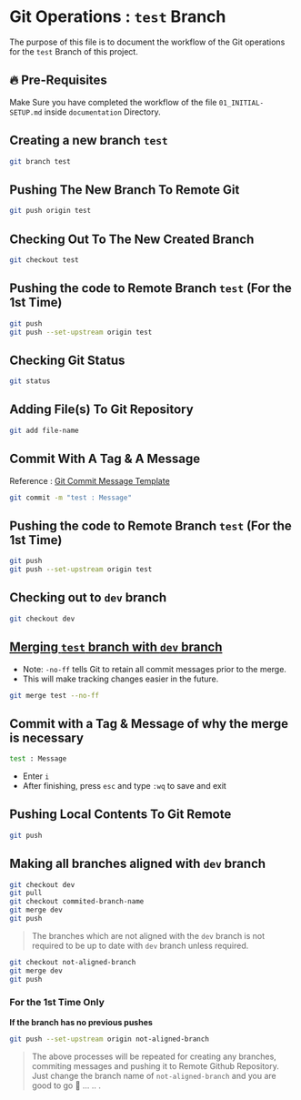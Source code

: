 # Git Operations : `test` Branch

The purpose of this file is to document the workflow of the Git operations for the `test` Branch of this project.

## 🔥 Pre-Requisites

Make Sure you have completed the workflow of the file `01_INITIAL-SETUP.md` inside `documentation` Directory.

## Creating a new branch `test`

```sh
git branch test
```

## Pushing The New Branch To Remote Git

```sh
git push origin test
```

## Checking Out To The New Created Branch

```sh
git checkout test
```

## Pushing the code to Remote Branch `test` (For the 1st Time)

```sh
git push
git push --set-upstream origin test
```

## Checking Git Status

```sh
git status
```

## Adding File(s) To Git Repository

```sh
git add file-name
```

## Commit With A Tag & A Message

Reference : [Git Commit Message Template](../../GIT-COMMIT-MESSAGE-TEMPLATE.md)

```sh
git commit -m "test : Message"
```

## Pushing the code to Remote Branch `test` (For the 1st Time)

```sh
git push
git push --set-upstream origin test
```

## Checking out to `dev` branch

```sh
git checkout dev
```

## <ins>Merging `test` branch with `dev` branch</ins>

- Note: `-no-ff` tells Git to retain all commit messages prior to the merge.
- This will make tracking changes easier in the future.

```sh
git merge test --no-ff
```

## Commit with a Tag & Message of why the merge is necessary

```sh
test : Message
```

- Enter `i`
- After finishing, press `esc` and type `:wq` to save and exit

## Pushing Local Contents To Git Remote

```sh
git push
```

## Making all branches aligned with `dev` branch

```sh
git checkout dev
git pull
git checkout commited-branch-name
git merge dev
git push
```

> The branches which are not aligned with the `dev` branch is not required to be up to date with `dev` branch unless required.

```sh
git checkout not-aligned-branch
git merge dev
git push
```

### For the 1st Time Only
<b>If the branch has no previous pushes</b>

```sh
git push --set-upstream origin not-aligned-branch
```

> The above processes will be repeated for creating any branches, commiting messages and pushing it to Remote Github Repository. Just change the branch name of `not-aligned-branch` and you are good to go 🚀 ... .. .